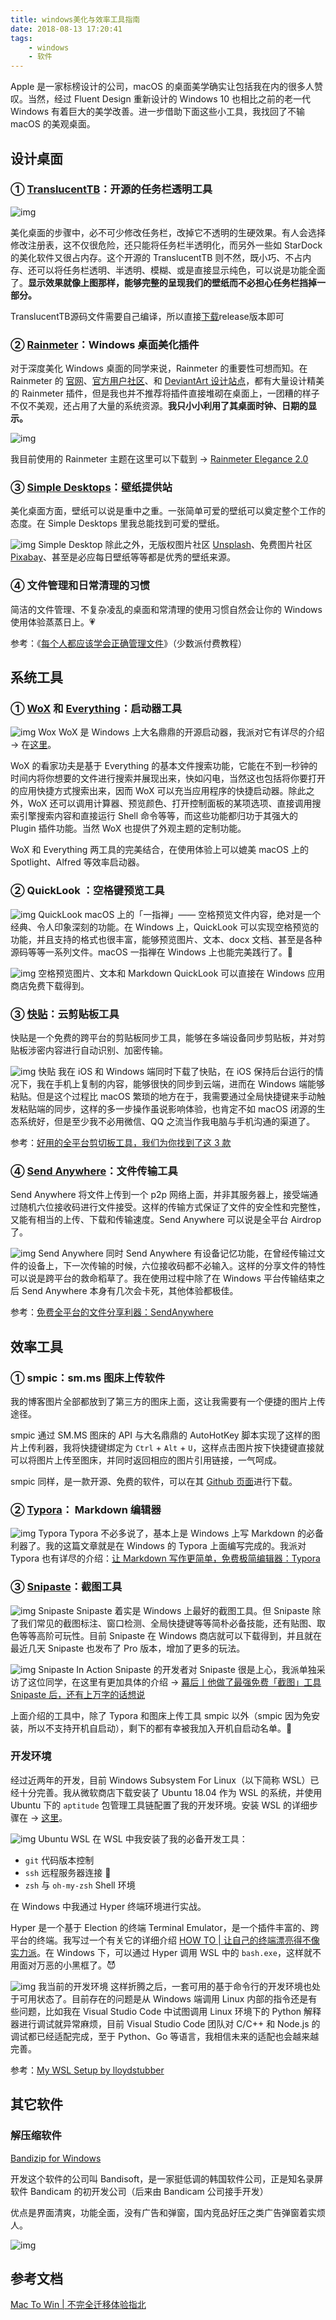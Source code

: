 ```yaml
---
title: windows美化与效率工具指南
date: 2018-08-13 17:20:41
tags:
    - windows
    - 软件
---
```


Apple 是一家标榜设计的公司，macOS 的桌面美学确实让包括我在内的很多人赞叹。当然，经过 Fluent Design 重新设计的 Windows 10 也相比之前的老一代 Windows 有着巨大的美学改善。进一步借助下面这些小工具，我找回了不输 macOS 的美观桌面。

<!--more-->

## 设计桌面

### ① [TranslucentTB](https://github.com/TranslucentTB/TranslucentTB/)：开源的任务栏透明工具&nbsp;

![img](https://cdn.sspai.com/minja/2018-07-24-%E6%88%91%E7%9A%84%E6%A1%8C%E9%9D%A2.png?imageView2/2/w/1120/q/90/interlace/1/ignore-error/1)

美化桌面的步骤中，必不可少修改任务栏，改掉它不透明的生硬效果。有人会选择修改注册表，这不仅很危险，还只能将任务栏半透明化，而另外一些如 StarDock 的美化软件又很占内存。这个开源的 TranslucentTB 则不然，既小巧、不占内存、还可以将任务栏透明、半透明、模糊、或是直接显示纯色，可以说是功能全面了。**显示效果就像上图那样，能够完整的呈现我们的壁纸而不必担心任务栏挡掉一部分。**

TranslucentTB源码文件需要自己编译，所以直接[下载](https://github.com/TranslucentTB/TranslucentTB/releases)release版本即可

### ② [Rainmeter](https://www.rainmeter.net/)：Windows 桌面美化插件

对于深度美化 Windows 桌面的同学来说，Rainmeter 的重要性可想而知。在 Rainmeter 的 [官网](https://www.rainmeter.net/)、[官方用户社区](https://forum.rainmeter.net/)、和 [DeviantArt 设计站点](https://www.deviantart.com/rainmeter)，都有大量设计精美的 Rainmeter 插件，但是我也并不推荐将插件直接堆砌在桌面上，一团糟的样子不仅不美观，还占用了大量的系统资源。**我只小小利用了其桌面时钟、日期的显示。**

![img](https://cdn.sspai.com/minja/2018-07-24-02_Rainmeter.png?imageView2/2/w/1120/q/90/interlace/1/ignore-error/1)

我目前使用的 Rainmeter 主题在这里可以下载到 → [Rainmeter Elegance 2.0](https://www.deviantart.com/lilshizzy/art/Rainmeter-Elegance-2-244373054)

### ③ [Simple Desktops](http://simpledesktops.com/browse/)：壁纸提供站

美化桌面方面，壁纸可以说是重中之重。一张简单可爱的壁纸可以奠定整个工作的态度。在 Simple Desktops 里我总能找到可爱的壁纸。

![img](https://cdn.sspai.com/minja/2018-07-24-03_Simple%20Desktop.png?imageView2/2/w/1120/q/90/interlace/1/ignore-error/1)
Simple Desktop
除此之外，无版权图片社区 [Unsplash](https://unsplash.com/)、免费图片社区 [Pixabay](https://pixabay.com/zh/)、甚至是必应每日壁纸等等都是优秀的壁纸来源。

### ④ 文件管理和日常清理的习惯

简洁的文件管理、不复杂凌乱的桌面和常清理的使用习惯自然会让你的 Windows 使用体验蒸蒸日上。💗

参考：《[每个人都应该学会正确管理文件](https://sspai.com/series/13)》（少数派付费教程）

## 系统工具

### ① [WoX](https://github.com/Wox-launcher/Wox)&nbsp;和 [Everything](https://www.voidtools.com/)：启动器工具

![img](https://cdn.sspai.com/minja/2018-07-24-Wox.png?imageView2/2/w/1120/q/90/interlace/1/ignore-error/1)
Wox
WoX 是 Windows 上大名鼎鼎的开源启动器，我派对它有详尽的介绍 → 在[这里](https://sspai.com/post/33460)。

WoX 的看家功夫是基于 Everything 的基本文件搜索功能，它能在不到一秒钟的时间内将你想要的文件进行搜索并展现出来，快如闪电，当然这也包括将你要打开的应用快捷方式搜索出来，因而 WoX 可以充当应用程序的快捷启动器。除此之外，WoX 还可以调用计算器、预览颜色、打开控制面板的某项选项、直接调用搜索引擎搜索内容和直接运行 Shell 命令等等，而这些功能都归功于其强大的 Plugin 插件功能。当然 WoX 也提供了外观主题的定制功能。

WoX 和 Everything 两工具的完美结合，在使用体验上可以媲美 macOS 上的 Spotlight、Alfred 等效率启动器。

### ② QuickLook ：空格键预览工具

![img](https://cdn.sspai.com/minja/2018-07-24-05_QuickLook.png?imageView2/2/w/1120/q/90/interlace/1/ignore-error/1)
QuickLook
macOS 上的「一指禅」—— 空格预览文件内容，绝对是一个经典、令人印象深刻的功能。在 Windows 上，QuickLook 可以实现空格预览的功能，并且支持的格式也很丰富，能够预览图片、文本、docx 文档、甚至是各种源码等等一系列文件。macOS 一指禅在 Windows 上也能完美践行了。🦄

![img](https://cdn.sspai.com/minja/2018-07-24-%E7%A9%BA%E6%A0%BC%E9%A2%84%E8%A7%88%E5%9B%BE%E7%89%87%E3%80%81%E6%96%87%E6%9C%AC%E5%92%8C%20Markdown.png?imageView2/2/w/1120/q/90/interlace/1/ignore-error/1)
空格预览图片、文本和 Markdown
QuickLook 可以直接在 Windows 应用商店免费下载得到。

### ③&nbsp;[快贴](http://clipber.com/)：云剪贴板工具

快贴是一个免费的跨平台的剪贴板同步工具，能够在多端设备同步剪贴板，并对剪贴板涉密内容进行自动识别、加密传输。

![img](https://cdn.sspai.com/minja/2018-07-24-%E5%BF%AB%E8%B4%B4.jpg?imageView2/2/w/1120/q/90/interlace/1/ignore-error/1)
快贴
我在 iOS 和 Windows 端同时下载了快贴，在 iOS 保持后台运行的情况下，我在手机上复制的内容，能够很快的同步到云端，进而在 Windows 端能够粘贴。但是这个过程比 macOS 繁琐的地方在于，我需要通过全局快捷键来手动触发粘贴端的同步，这样的多一步操作虽说影响体验，也肯定不如 macOS 闭源的生态系统好，但是至少我不必用微信、QQ 之流当作我电脑与手机沟通的渠道了。

参考：[好用的全平台剪切板工具，我们为你找到了这&nbsp;3&nbsp;款](https://sspai.com/post/43775)

### ④ [Send Anywhere](https://send-anywhere.com/file-transfer)：文件传输工具

Send Anywhere 将文件上传到一个 p2p 网络上面，并非其服务器上，接受端通过随机六位接收码进行文件接受。这样的传输方式保证了文件的安全性和完整性，又能有相当的上传、下载和传输速度。Send Anywhere 可以说是全平台 Airdrop 了。

![img](https://cdn.sspai.com/minja/2018-07-24-08_Send%20Anywhere.jpg?imageView2/2/w/1120/q/90/interlace/1/ignore-error/1)
Send Anywhere
同时 Send Anywhere 有设备记忆功能，在曾经传输过文件的设备上，下一次传输的时候，六位接收码都不必输入。这样的分享文件的特性可以说是跨平台的救命稻草了。我在使用过程中除了在 Windows 平台传输结束之后 Send Anywhere 本身有几次会卡死，其他体验都极佳。

参考：[免费全平台的文件分享利器：SendAnywhere](https://sspai.com/post/40047)

## 效率工具

### ① smpic：sm.ms 图床上传软件

我的博客图片全部都放到了第三方的图床上面，这让我需要有一个便捷的图片上传途径。

smpic 通过 SM.MS 图床的 API 与大名鼎鼎的 AutoHotKey 脚本实现了这样的图片上传利器，我将快捷键绑定为 `Ctrl` + `Alt` + `U`，这样点击图片按下快捷键直接就可以将图片上传至图床，并同时返回相应的图片引用链接，一气呵成。

smpic 同样，是一款开源、免费的软件，可以在其&nbsp;[Github 页面](https://github.com/kookob/smpic)进行下载。

### ② [Typora](https://typora.io/)： Markdown 编辑器

![img](https://cdn.sspai.com/minja/2018-07-24-09_Typora.png?imageView2/2/w/1120/q/90/interlace/1/ignore-error/1)
Typora
Typora&nbsp;不必多说了，基本上是 Windows 上写 Markdown 的必备利器了。我的这篇文章就是在 Windows 的 Typora 上面编写完成的。我派对 Typora 也有详尽的介绍：[让 Markdown 写作更简单，免费极简编辑器：Typora](https://sspai.com/post/30292)

### ③ [Snipaste](https://www.snipaste.com/)：截图工具

![img](https://cdn.sspai.com/minja/2018-07-24-10_Snipaste.png?imageView2/2/w/1120/q/90/interlace/1/ignore-error/1)
Snipaste
Snipaste&nbsp;着实是 Windows 上最好的截图工具。但 Snipaste 除了我们常见的截图标注、窗口检测、全局快捷键等等简朴必备技能，还有贴图、取色等等高阶可玩性。目前 Snipaste 在 Windows 商店就可以下载得到，并且就在最近几天 Snipaste 也发布了 Pro 版本，增加了更多的玩法。

![img](https://cdn.sspai.com/minja/2018-07-24-11_Snipaste%20In%20Action.gif?imageView2/2/w/1120/q/90/interlace/1/ignore-error/1)
Snipaste In Action
Snipaste 的开发者对 Snipaste 很是上心，我派单独采访了这位同学，在这里有更加具体的介绍 →&nbsp;[幕后丨他做了最强免费「截图」工具 Snipaste 后，还有上万字的话想说](https://sspai.com/post/35097)

上面介绍的工具中，除了 Typora 和图床上传工具 smpic 以外（smpic 因为免安装，所以不支持开机自启动），剩下的都有幸被我加入开机自启动名单。🎉

### 开发环境

经过近两年的开发，目前 Windows Subsystem For Linux（以下简称 WSL）已经十分完善。我从微软商店下载安装了 Ubuntu 18.04 作为 WSL 的系统，并使用 Ubuntu 下的 `aptitude` 包管理工具链配置了我的开发环境。安装 WSL 的详细步骤在 →&nbsp;[这里](https://docs.microsoft.com/zh-cn/windows/wsl/install-win10)。

![img](https://cdn.sspai.com/minja/2018-07-24-12_Ubuntu%20WSL.png?imageView2/2/w/1120/q/90/interlace/1/ignore-error/1)
Ubuntu WSL
在 WSL 中我安装了我的必备开发工具：

* `git` 代码版本控制
* `ssh` 远程服务器连接 🔗
* `zsh` 与 `oh-my-zsh` Shell 环境

在 Windows 中我通过 Hyper 终端环境进行实战。

Hyper 是一个基于 Election 的终端 Terminal Emulator，是一个插件丰富的、跨平台的终端。我写过一个有关它的详细介绍&nbsp;[HOW TO | 让自己的终端漂亮得不像实力派](https://spencerwoo.com/2018/06/16/Terminal/)。在 Windows 下，可以通过 Hyper 调用 WSL 中的 `bash.exe`，这样就不用面对万恶的小黑框了。😈

![img](https://cdn.sspai.com/minja/2018-07-24-13_%C5%92%E2%80%9C%C2%B5%C6%92%C2%B5%C2%B1%C2%AB%E2%88%9E%C3%B8%E2%84%A2%E2%88%91%C2%A2%C2%AA%E2%88%91%C3%A6%E2%89%A5.png?imageView2/2/w/1120/q/90/interlace/1/ignore-error/1)
我当前的开发环境
这样折腾之后，一套可用的基于命令行的开发环境也处于可用状态了。目前存在的问题是从 Windows 端调用 Linux 内部的指令还是有些问题，比如我在 Visual Studio Code 中试图调用 Linux 环境下的 Python 解释器进行调试就异常麻烦，目前 Visual Studio Code 团队对 C/C++ 和 Node.js 的调试都已经适配完成，至于 Python、Go 等语言，我相信未来的适配也会越来越完善。

参考：[My&nbsp;WSL&nbsp;Setup&nbsp;by&nbsp;lloydstubber](https://github.com/lloydstubber/my-wsl-setup)


## 其它软件

### 解压缩软件

[Bandizip for Windows](https://www.bandisoft.com/bandizip/)

开发这个软件的公司叫 Bandisoft，是一家挺低调的韩国软件公司，正是知名录屏软件 Bandicam 的初开发公司（后来由 Bandicam 公司接手开发）

优点是界面清爽，功能全面，没有广告和弹窗，国内竞品好压之类广告弹窗着实烦人。

![img](/images/176efff0c80546ffa41a1cce0cf602bb.png)

## 参考文档
[Mac To Win | 不完全迁移体验指北](https://sspai.com/post/45742)